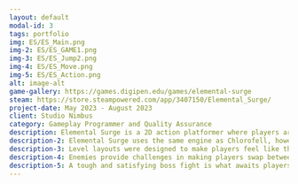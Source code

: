 ```yaml
---
layout: default
modal-id: 3
tags: portfolio
img: ES/ES_Main.png
img-2: ES/ES_GAME1.png
img-3: ES/ES_Jump2.png
img-4: ES/ES_Move.png
img-5: ES/ES_Action.png
alt: image-alt
game-gallery: https://games.digipen.edu/games/elemental-surge
steam: https://store.steampowered.com/app/3407150/Elemental_Surge/
project-date: May 2023 - August 2023
client: Studio Nimbus
category: Gameplay Programmer and Quality Assurance
description: Elemental Surge is a 2D action platformer where players are tasked with ascending the tower and defeating the elemental guards of a once-mighty but fallen king.
description-2: Elemental Surge uses the same engine as Chlorofell, however, it has been slightly altered and improved to handle 2D games more efficiently. The physics were also altered to work in a side-scrolling environment.
description-3: Level layouts were designed to make players feel like they were truly exploring the castle while ascending it. Dangers lurked in the form of enemies and spike pits, but there were also treasures to be found in the form of elemental powers that helped in level traversal. Some parts of the levels were designed to have players swap between elemental forms to complete platforming puzzles.
description-4: Enemies provide challenges in making players swap between elemental forms to maximize the damage dealt. Each form has a unique way of attacking and moving, so players learn the best ways to handle their foes. Enemies also keep players thinking by changing their elemental type while in combat. This keeps combat fresh and prevents players from spamming certain elements for easy victories.
description-5: A tough and satisfying boss fight is what awaits players at the top of the evil king’s tower. This fight was designed and balanced to test players’ knowledge of the game mechanics. From changing the boss’s attack patterns to changing how the boss moves, many alterations have been made to this final fight.
---
```

